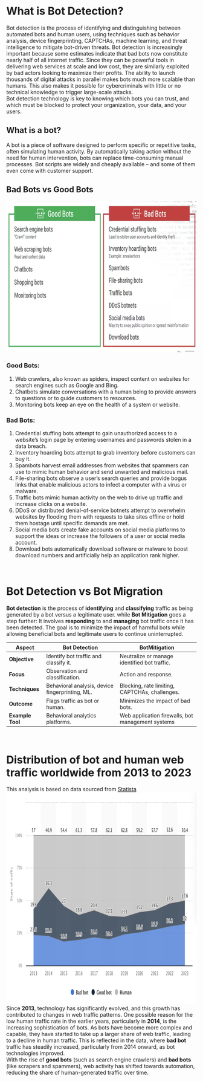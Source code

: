 # What is Bot Detection?
Bot detection is the process of identifying and distinguishing between automated bots and human users, using techniques such as behavior analysis, device fingerprinting, CAPTCHAs, machine learning, and threat intelligence to mitigate bot-driven threats. Bot detection is increasingly important because some estimates indicate that bad bots now constitute nearly half of all internet traffic. Since they can be powerful tools in delivering web services at scale and low cost, they are similarly exploited by bad actors looking to maximize their profits. The ability to launch thousands of digital attacks in parallel makes bots much more scalable than humans. This also makes it possible for cybercriminals with little or no technical knowledge to trigger large-scale attacks.<br>
Bot detection technology is key to knowing which bots you can trust, and which must be blocked to protect your organization, your data, and your users.


## What is a bot?
A bot is a piece of software designed to perform specific or repetitive tasks, often simulating human activity. By automatically taking action without the need for human intervention, bots can replace time-consuming manual processes. Bot scripts are widely and cheaply available – and some of them even come with customer support.


## Bad Bots vs Good Bots

<img src="./images/badBotGoodBot.png" alt="bad bots vs good bots" width="760" height="400">
<br>

### Good Bots:
1. Web crawlers, also known as spiders, inspect content on websites for search engines such as Google and Bing.
2. Chatbots simulate conversations with a human being to provide answers to questions or to guide customers to resources.
3. Monitoring bots keep an eye on the health of a system or website.

### Bad Bots:
1. Credential stuffing bots attempt to gain unauthorized access to a website’s login page by entering usernames and passwords stolen in a data breach. 
2. Inventory hoarding bots attempt to grab inventory before customers can buy it.
3. Spambots harvest email addresses from websites that spammers can use to mimic human behavior and send unwanted and malicious mail.
4. File-sharing bots observe a user’s search queries and provide bogus links that enable malicious actors to infect a computer with a virus or malware.
5. Traffic bots mimic human activity on the web to drive up traffic and increase clicks on a website. 
6. DDoS or distributed denial-of-service botnets attempt to overwhelm websites by flooding them with requests to take sites offline or hold them hostage until specific demands are met.
7. Social media bots create fake accounts on social media platforms to support the ideas or increase the followers of a user or social media account.
8. Download bots automatically download software or malware to boost download numbers and artificially help an application rank higher.


<br>

# Bot Detection vs Bot Migration
__Bot detection__ is the process of __identifying__ and __classifying__ traffic as being generated by a bot versus a legitimate user. while __Bot Mitigation__ goes a step further: It involves __responding__ to and __managing__ bot traffic once it has been detected. The goal is to minimize the impact of harmful bots while allowing beneficial bots and legitimate users to continue uninterrupted.

| Aspect           | **Bot Detection**                              |**BotMitigation**                                 |
|------------------|------------------------------------------------|--------------------------------------------------|
| **Objective**    | Identify bot traffic and classify it.          | Neutralize or manage identified bot traffic.     |
| **Focus**        | Observation and classification.                | Action and response.                             |
| **Techniques**   | Behavioral analysis, device fingerprinting, ML.| Blocking, rate limiting, CAPTCHAs, challenges.   |
| **Outcome**      | Flags traffic as bot or human.                 | Minimizes the impact of bad bots.                |
| **Example Tool** | Behavioral analytics platforms.                | Web application firewalls, bot management systems|

<br>

# Distribution of bot and human web traffic worldwide from 2013 to 2023
This analysis is based on data sourced from [Statista](https://www.statista.com/)
<img src="./images/webTrafficDistribution.png" alt="web Traffic Distribution" width="900" height="560">
<br>
Since **2013**, technology has significantly evolved, and this growth has contributed to changes in web traffic patterns. One possible reason for the low human traffic rate in the earlier years, particularly in **2014**, is the increasing sophistication of bots. As bots have become more complex and capable, they have started to take up a larger share of web traffic, leading to a decline in human traffic. This is reflected in the data, where **bad bot** traffic has steadily increased, particularly from 2014 onward, as bot technologies improved.<br>
With the rise of **good bots** (such as search engine crawlers) and **bad bots** (like scrapers and spammers), web activity has shifted towards automation, reducing the share of human-generated traffic over time.